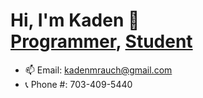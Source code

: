 <h1> Hi, I'm Kaden 👋 
<br/><a href="https://github.com/Kaden-16">Programmer</a>, <a href="https://www.jmu.edu/academics/undergraduate/majors/computer-science.shtml">Student</a>
</h1>

- 📫 Email: kadenmrauch@gmail.com
- 📞 Phone #: 703-409-5440

